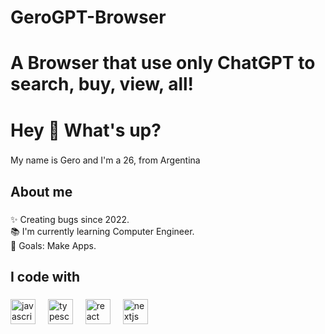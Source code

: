 # GeroGPT-Browser
# A Browser that use only ChatGPT to search, buy, view, all!
<h1 align="left">Hey 👋 What's up?</h1>

###

<p align="left">My name is Gero and I'm a 26, from Argentina</p>

###

<h2 align="left">About me</h2>

###

<p align="left">✨ Creating bugs since 2022.<br>📚 I'm currently learning Computer Engineer.<br>🎯 Goals: Make Apps.</p>

###

<h2 align="left">I code with</h2>

###

<div align="left">
  <img src="https://cdn.jsdelivr.net/gh/devicons/devicon/icons/javascript/javascript-original.svg" height="40" alt="javascript logo"  />
  <img width="12" />
  <img src="https://cdn.jsdelivr.net/gh/devicons/devicon/icons/typescript/typescript-original.svg" height="40" alt="typescript logo"  />
  <img width="12" />
  <img src="https://cdn.jsdelivr.net/gh/devicons/devicon/icons/react/react-original.svg" height="40" alt="react logo"  />
  <img width="12" />
  <img src="https://cdn.jsdelivr.net/gh/devicons/devicon/icons/nextjs/nextjs-original.svg" height="40" alt="nextjs logo"  />
</div>

###
